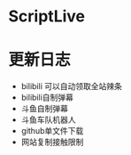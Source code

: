 # ScriptLive
# 更新日志
- bilibili 可以自动领取全站辣条
- bilibili自制弹幕
- 斗鱼自制弹幕
- 斗鱼车队机器人
- github单文件下载
- 网站复制接触限制